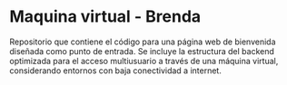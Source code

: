 # Maquina virtual - Brenda
Repositorio que contiene el código para una página web de bienvenida diseñada como punto de entrada. Se incluye la estructura del backend optimizada para el acceso multiusuario a través de una máquina virtual, considerando entornos con baja conectividad a internet.
